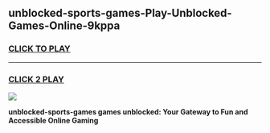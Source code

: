 
## unblocked-sports-games-Play-Unblocked-Games-Online-9kppa
<h3>
<a href="https://premium76.site?title=unblocked-sports-games&ref=25A">CLICK TO PLAY</a></h3>
<hr>

<h3>
<a href="https://premium76.site?title=unblocked-sports-games&ref=25A">CLICK 2 PLAY</a>
  
</h3>

<a href="https://premium76.site?title=unblocked-sports-games&ref=25A"><img src="https://clearcache.store/games.png"></a>


**unblocked-sports-games games unblocked: Your Gateway to Fun and Accessible Online Gaming**
